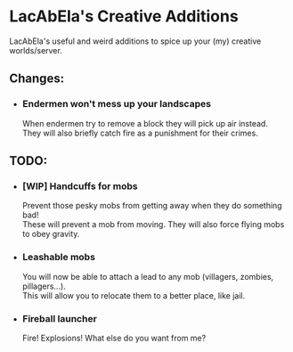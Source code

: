 # LacAbEla's Creative Additions
LacAbEla's useful and weird additions to spice up your (my) creative worlds/server.

## Changes:
* ### Endermen won't mess up your landscapes
  When endermen try to remove a block they will pick up air instead.<br>
  They will also briefly catch fire as a punishment for their crimes.

## TODO:
* ### [WIP] Handcuffs for mobs
  Prevent those pesky mobs from getting away when they do something bad!<br>
  These will prevent a mob from moving. They will also force flying mobs to obey gravity.

* ### Leashable mobs
  You will now be able to attach a lead to any mob (villagers, zombies, pillagers...).<br>
  This will allow you to relocate them to a better place, like jail.

* ### Fireball launcher
  Fire! Explosions! What else do you want from me?